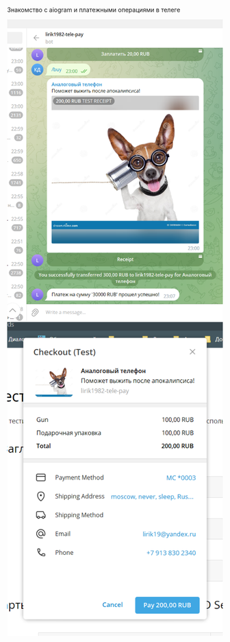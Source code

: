 <br>
Знакомство с aiogram и платежными операциями в телеге


![Banner](./2023-06-28_23-08-04.png)
![Banner](./2023-06-28_23-07-25.png)


<br>
